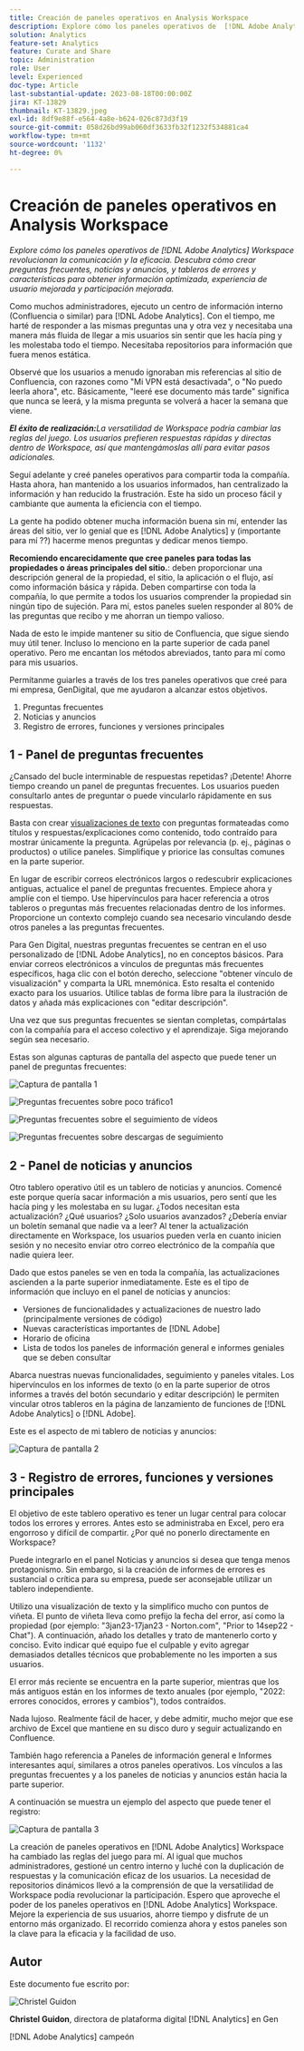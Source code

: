 ```yaml
---
title: Creación de paneles operativos en Analysis Workspace
description: Explore cómo los paneles operativos de  [!DNL Adobe Analytics] Workspace revolucionan la comunicación y la eficacia.
solution: Analytics
feature-set: Analytics
feature: Curate and Share
topic: Administration
role: User
level: Experienced
doc-type: Article
last-substantial-update: 2023-08-18T00:00:00Z
jira: KT-13829
thumbnail: KT-13829.jpeg
exl-id: 8df9e88f-e564-4a8e-b624-026c873d3f19
source-git-commit: 058d26bd99ab060df3633fb32f1232f534881ca4
workflow-type: tm+mt
source-wordcount: '1132'
ht-degree: 0%

---
```


# Creación de paneles operativos en Analysis Workspace

_Explore cómo los paneles operativos de [!DNL Adobe Analytics] Workspace revolucionan la comunicación y la eficacia. Descubra cómo crear preguntas frecuentes, noticias y anuncios, y tableros de errores y características para obtener información optimizada, experiencia de usuario mejorada y participación mejorada._


Como muchos administradores, ejecuto un centro de información interno (Confluencia o similar) para [!DNL Adobe Analytics]. Con el tiempo, me harté de responder a las mismas preguntas una y otra vez y necesitaba una manera más fluida de llegar a mis usuarios sin sentir que les hacía ping y les molestaba todo el tiempo. Necesitaba repositorios para información que fuera menos estática.

Observé que los usuarios a menudo ignoraban mis referencias al sitio de Confluencia, con razones como &quot;Mi VPN está desactivada&quot;, o &quot;No puedo leerla ahora&quot;, etc. Básicamente, &quot;leeré ese documento más tarde&quot; significa que nunca se leerá, y la misma pregunta se volverá a hacer la semana que viene.

***El éxito de realización:**&#x200B;La versatilidad de Workspace podría cambiar las reglas del juego. Los usuarios prefieren respuestas rápidas y directas dentro de Workspace, así que mantengámoslas allí para evitar pasos adicionales.*

Seguí adelante y creé paneles operativos para compartir toda la compañía. Hasta ahora, han mantenido a los usuarios informados, han centralizado la información y han reducido la frustración. Este ha sido un proceso fácil y cambiante que aumenta la eficiencia con el tiempo.

La gente ha podido obtener mucha información buena sin mí, entender las áreas del sitio, ver lo genial que es [!DNL Adobe Analytics] y (importante para mí ??) hacerme menos preguntas y dedicar menos tiempo.

**Recomiendo encarecidamente que cree paneles para todas las propiedades o áreas principales del sitio.**: deben proporcionar una descripción general de la propiedad, el sitio, la aplicación o el flujo, así como información básica y rápida. Deben compartirse con toda la compañía, lo que permite a todos los usuarios comprender la propiedad sin ningún tipo de sujeción. Para mí, estos paneles suelen responder al 80% de las preguntas que recibo y me ahorran un tiempo valioso.

Nada de esto le impide mantener su sitio de Confluencia, que sigue siendo muy útil tener. Incluso lo menciono en la parte superior de cada panel operativo. Pero me encantan los métodos abreviados, tanto para mí como para mis usuarios.

Permítanme guiarles a través de los tres paneles operativos que creé para mi empresa, GenDigital, que me ayudaron a alcanzar estos objetivos.

1. Preguntas frecuentes
1. Noticias y anuncios
1. Registro de errores, funciones y versiones principales


## 1 - Panel de preguntas frecuentes

¿Cansado del bucle interminable de respuestas repetidas? ¡Detente! Ahorre tiempo creando un panel de preguntas frecuentes. Los usuarios pueden consultarlo antes de preguntar o puede vincularlo rápidamente en sus respuestas.

Basta con crear [visualizaciones de texto](https://experienceleague.adobe.com/docs/analytics/analyze/analysis-workspace/visualizations/text.html) con preguntas formateadas como títulos y respuestas/explicaciones como contenido, todo contraído para mostrar únicamente la pregunta. Agrúpelas por relevancia (p. ej., páginas o productos) o utilice paneles. Simplifique y priorice las consultas comunes en la parte superior.

En lugar de escribir correos electrónicos largos o redescubrir explicaciones antiguas, actualice el panel de preguntas frecuentes. Empiece ahora y amplíe con el tiempo. Use hipervínculos para hacer referencia a otros tableros o preguntas más frecuentes relacionadas dentro de los informes. Proporcione un contexto complejo cuando sea necesario vinculando desde otros paneles a las preguntas frecuentes.

Para Gen Digital, nuestras preguntas frecuentes se centran en el uso personalizado de [!DNL Adobe Analytics], no en conceptos básicos. Para enviar correos electrónicos a vínculos de preguntas más frecuentes específicos, haga clic con el botón derecho, seleccione &quot;obtener vínculo de visualización&quot; y comparta la URL mnemónica. Esto resalta el contenido exacto para los usuarios. Utilice tablas de forma libre para la ilustración de datos y añada más explicaciones con &quot;editar descripción&quot;.

Una vez que sus preguntas frecuentes se sientan completas, compártalas con la compañía para el acceso colectivo y el aprendizaje. Siga mejorando según sea necesario.

Estas son algunas capturas de pantalla del aspecto que puede tener un panel de preguntas frecuentes:

![Captura de pantalla 1](assets/screenshot-1_v2.png)

![Preguntas frecuentes sobre poco tráfico1](assets/low-traffic-faq.png)

![Preguntas frecuentes sobre el seguimiento de vídeos](assets/track-video-faq.png)

![Preguntas frecuentes sobre descargas de seguimiento](assets/track-downloads-faq.png)

## 2 - Panel de noticias y anuncios

Otro tablero operativo útil es un tablero de noticias y anuncios. Comencé este porque quería sacar información a mis usuarios, pero sentí que les hacía ping y les molestaba en su lugar. ¿Todos necesitan esta actualización? ¿Qué usuarios? ¿Solo usuarios avanzados? ¿Debería enviar un boletín semanal que nadie va a leer? Al tener la actualización directamente en Workspace, los usuarios pueden verla en cuanto inicien sesión y no necesito enviar otro correo electrónico de la compañía que nadie quiera leer.

Dado que estos paneles se ven en toda la compañía, las actualizaciones ascienden a la parte superior inmediatamente. Este es el tipo de información que incluyo en el panel de noticias y anuncios:

- Versiones de funcionalidades y actualizaciones de nuestro lado (principalmente versiones de código)
- Nuevas características importantes de [!DNL Adobe]
- Horario de oficina
- Lista de todos los paneles de información general e informes geniales que se deben consultar

Abarca nuestras nuevas funcionalidades, seguimiento y paneles vitales. Los hipervínculos en los informes de texto (o en la parte superior de otros informes a través del botón secundario y editar descripción) le permiten vincular otros tableros en la página de lanzamiento de funciones de [!DNL Adobe Analytics] o [!DNL Adobe].

Este es el aspecto de mi tablero de noticias y anuncios:

![Captura de pantalla 2](assets/screenshot-2.png)

## 3 - Registro de errores, funciones y versiones principales

El objetivo de este tablero operativo es tener un lugar central para colocar todos los errores y errores. Antes esto se administraba en Excel, pero era engorroso y difícil de compartir. ¿Por qué no ponerlo directamente en Workspace?

Puede integrarlo en el panel Noticias y anuncios si desea que tenga menos protagonismo. Sin embargo, si la creación de informes de errores es sustancial o crítica para su empresa, puede ser aconsejable utilizar un tablero independiente.

Utilizo una visualización de texto y la simplifico mucho con puntos de viñeta. El punto de viñeta lleva como prefijo la fecha del error, así como la propiedad (por ejemplo: &quot;3jan23-17jan23 - Norton.com&quot;, &quot;Prior to 14sep22 - Chat&quot;). A continuación, añado los detalles y trato de mantenerlo corto y conciso. Evito indicar qué equipo fue el culpable y evito agregar demasiados detalles técnicos que probablemente no les importen a sus usuarios.

El error más reciente se encuentra en la parte superior, mientras que los más antiguos están en los informes de texto anuales (por ejemplo, &quot;2022: errores conocidos, errores y cambios&quot;), todos contraídos.

Nada lujoso. Realmente fácil de hacer, y debe admitir, mucho mejor que ese archivo de Excel que mantiene en su disco duro y seguir actualizando en Confluence.

También hago referencia a Paneles de información general e Informes interesantes aquí, similares a otros paneles operativos. Los vínculos a las preguntas frecuentes y a los paneles de noticias y anuncios están hacia la parte superior.

A continuación se muestra un ejemplo del aspecto que puede tener el registro:

![Captura de pantalla 3](assets/screenshot-3.png)

La creación de paneles operativos en [!DNL Adobe Analytics] Workspace ha cambiado las reglas del juego para mí. Al igual que muchos administradores, gestioné un centro interno y luché con la duplicación de respuestas y la comunicación eficaz de los usuarios. La necesidad de repositorios dinámicos llevó a la comprensión de que la versatilidad de Workspace podía revolucionar la participación. Espero que aproveche el poder de los paneles operativos en [!DNL Adobe Analytics] Workspace. Mejore la experiencia de sus usuarios, ahorre tiempo y disfrute de un entorno más organizado. El recorrido comienza ahora y estos paneles son la clave para la eficacia y la facilidad de uso.

## Autor

Este documento fue escrito por:

![Christel Guidon](assets/Christel-Headshot-150.png)

**Christel Guidon**, directora de plataforma digital [!DNL Analytics] en Gen

[!DNL Adobe Analytics] campeón
